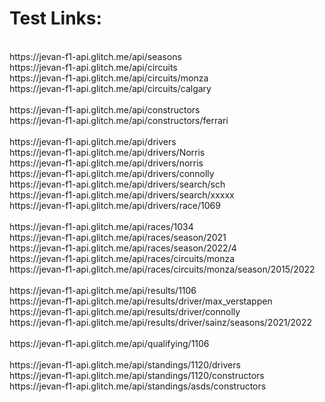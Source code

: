 # Test Links:<br />
<br />
https://jevan-f1-api.glitch.me/api/seasons<br />
https://jevan-f1-api.glitch.me/api/circuits<br />
https://jevan-f1-api.glitch.me/api/circuits/monza<br />
https://jevan-f1-api.glitch.me/api/circuits/calgary<br />
<br />
https://jevan-f1-api.glitch.me/api/constructors<br />
https://jevan-f1-api.glitch.me/api/constructors/ferrari<br />
<br />
https://jevan-f1-api.glitch.me/api/drivers<br />
https://jevan-f1-api.glitch.me/api/drivers/Norris<br />
https://jevan-f1-api.glitch.me/api/drivers/norris<br />
https://jevan-f1-api.glitch.me/api/drivers/connolly<br />
https://jevan-f1-api.glitch.me/api/drivers/search/sch<br />
https://jevan-f1-api.glitch.me/api/drivers/search/xxxxx<br />
https://jevan-f1-api.glitch.me/api/drivers/race/1069<br />
<br />
https://jevan-f1-api.glitch.me/api/races/1034<br />
https://jevan-f1-api.glitch.me/api/races/season/2021<br />
https://jevan-f1-api.glitch.me/api/races/season/2022/4<br />
https://jevan-f1-api.glitch.me/api/races/circuits/monza<br />
https://jevan-f1-api.glitch.me/api/races/circuits/monza/season/2015/2022<br />
<br />
https://jevan-f1-api.glitch.me/api/results/1106<br />
https://jevan-f1-api.glitch.me/api/results/driver/max_verstappen<br />
https://jevan-f1-api.glitch.me/api/results/driver/connolly<br />
https://jevan-f1-api.glitch.me/api/results/driver/sainz/seasons/2021/2022<br />
<br />
https://jevan-f1-api.glitch.me/api/qualifying/1106<br />
<br />
https://jevan-f1-api.glitch.me/api/standings/1120/drivers<br />
https://jevan-f1-api.glitch.me/api/standings/1120/constructors<br />
https://jevan-f1-api.glitch.me/api/standings/asds/constructors<br />
